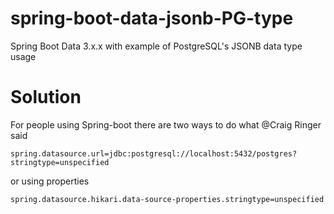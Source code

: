 # spring-boot-data-jsonb-PG-type
Spring Boot Data 3.x.x with example of PostgreSQL's JSONB data type usage




# Solution



For people using Spring-boot there are two ways to do what @Craig Ringer said
    
    spring.datasource.url=jdbc:postgresql://localhost:5432/postgres?stringtype=unspecified
    
or using properties
    
    spring.datasource.hikari.data-source-properties.stringtype=unspecified

